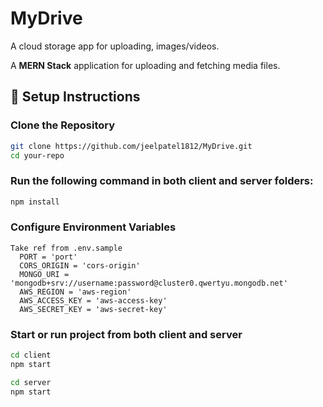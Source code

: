 # MyDrive 
A cloud storage app for uploading,  images/videos.

A **MERN Stack** application for uploading and fetching media files.

## 🚀 Setup Instructions

### Clone the Repository  
```bash
git clone https://github.com/jeelpatel1812/MyDrive.git
cd your-repo
```

### Run the following command in both client and server folders:

```bash
npm install
```
### Configure Environment Variables
```
Take ref from .env.sample
  PORT = 'port'
  CORS_ORIGIN = 'cors-origin'
  MONGO_URI = 'mongodb+srv://username:password@cluster0.qwertyu.mongodb.net'
  AWS_REGION = 'aws-region'
  AWS_ACCESS_KEY = 'aws-access-key'
  AWS_SECRET_KEY = 'aws-secret-key'
```

### Start or run project from both client and server
```bash
cd client
npm start

cd server
npm start
```

